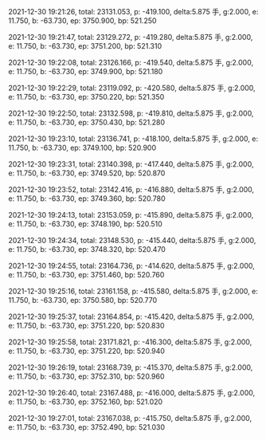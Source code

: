 2021-12-30 19:21:26, total: 23131.053, p: -419.100, delta:5.875 手, g:2.000, e: 11.750, b: -63.730, ep: 3750.900, bp: 521.250

2021-12-30 19:21:47, total: 23129.272, p: -419.280, delta:5.875 手, g:2.000, e: 11.750, b: -63.730, ep: 3751.200, bp: 521.310

2021-12-30 19:22:08, total: 23126.166, p: -419.540, delta:5.875 手, g:2.000, e: 11.750, b: -63.730, ep: 3749.900, bp: 521.180

2021-12-30 19:22:29, total: 23119.092, p: -420.580, delta:5.875 手, g:2.000, e: 11.750, b: -63.730, ep: 3750.220, bp: 521.350

2021-12-30 19:22:50, total: 23132.598, p: -419.810, delta:5.875 手, g:2.000, e: 11.750, b: -63.730, ep: 3750.430, bp: 521.280

2021-12-30 19:23:10, total: 23136.741, p: -418.100, delta:5.875 手, g:2.000, e: 11.750, b: -63.730, ep: 3749.100, bp: 520.900

2021-12-30 19:23:31, total: 23140.398, p: -417.440, delta:5.875 手, g:2.000, e: 11.750, b: -63.730, ep: 3749.520, bp: 520.870

2021-12-30 19:23:52, total: 23142.416, p: -416.880, delta:5.875 手, g:2.000, e: 11.750, b: -63.730, ep: 3749.360, bp: 520.780

2021-12-30 19:24:13, total: 23153.059, p: -415.890, delta:5.875 手, g:2.000, e: 11.750, b: -63.730, ep: 3748.190, bp: 520.510

2021-12-30 19:24:34, total: 23148.530, p: -415.440, delta:5.875 手, g:2.000, e: 11.750, b: -63.730, ep: 3748.320, bp: 520.470

2021-12-30 19:24:55, total: 23164.736, p: -414.620, delta:5.875 手, g:2.000, e: 11.750, b: -63.730, ep: 3751.460, bp: 520.760

2021-12-30 19:25:16, total: 23161.158, p: -415.580, delta:5.875 手, g:2.000, e: 11.750, b: -63.730, ep: 3750.580, bp: 520.770

2021-12-30 19:25:37, total: 23164.854, p: -415.420, delta:5.875 手, g:2.000, e: 11.750, b: -63.730, ep: 3751.220, bp: 520.830

2021-12-30 19:25:58, total: 23171.821, p: -416.300, delta:5.875 手, g:2.000, e: 11.750, b: -63.730, ep: 3751.220, bp: 520.940

2021-12-30 19:26:19, total: 23168.739, p: -415.370, delta:5.875 手, g:2.000, e: 11.750, b: -63.730, ep: 3752.310, bp: 520.960

2021-12-30 19:26:40, total: 23167.488, p: -416.000, delta:5.875 手, g:2.000, e: 11.750, b: -63.730, ep: 3752.160, bp: 521.020

2021-12-30 19:27:01, total: 23167.038, p: -415.750, delta:5.875 手, g:2.000, e: 11.750, b: -63.730, ep: 3752.490, bp: 521.030